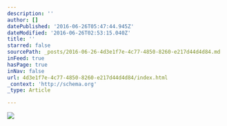 ```yaml
---
description: ''
author: []
datePublished: '2016-06-26T05:47:44.945Z'
dateModified: '2016-06-26T02:53:15.040Z'
title: ''
starred: false
sourcePath: _posts/2016-06-26-4d3e1f7e-4c77-4850-8260-e217d44d4d84.md
inFeed: true
hasPage: true
inNav: false
url: 4d3e1f7e-4c77-4850-8260-e217d44d4d84/index.html
_context: 'http://schema.org'
_type: Article

---
```

![](https://the-grid-user-content.s3-us-west-2.amazonaws.com/bbcd4e46-2224-41cb-b687-362ca6d46cf4.jpg)